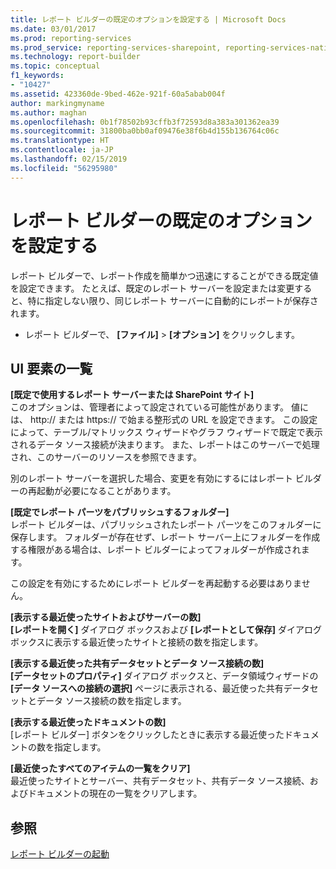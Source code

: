 ```yaml
---
title: レポート ビルダーの既定のオプションを設定する | Microsoft Docs
ms.date: 03/01/2017
ms.prod: reporting-services
ms.prod_service: reporting-services-sharepoint, reporting-services-native
ms.technology: report-builder
ms.topic: conceptual
f1_keywords:
- "10427"
ms.assetid: 423360de-9bed-462e-921f-60a5abab004f
author: markingmyname
ms.author: maghan
ms.openlocfilehash: 0b1f78502b93cffb3f72593d8a383a301362ea39
ms.sourcegitcommit: 31800ba0bb0af09476e38f6b4d155b136764c06c
ms.translationtype: HT
ms.contentlocale: ja-JP
ms.lasthandoff: 02/15/2019
ms.locfileid: "56295980"
---
```

# <a name="set-default-options-for-report-builder"></a>レポート ビルダーの既定のオプションを設定する
  レポート ビルダーで、レポート作成を簡単かつ迅速にすることができる既定値を設定できます。  たとえば、既定のレポート サーバーを設定または変更すると、特に指定しない限り、同じレポート サーバーに自動的にレポートが保存されます。  
  
-   レポート ビルダーで、 **[ファイル]** > **[オプション]** をクリックします。  
  
## <a name="uielement-list"></a>UI 要素の一覧  
 **[既定で使用するレポート サーバーまたは SharePoint サイト]**  
 このオプションは、管理者によって設定されている可能性があります。 値には、 http:// または https:// で始まる整形式の URL を設定できます。 この設定によって、テーブル/マトリックス ウィザードやグラフ ウィザードで既定で表示されるデータ ソース接続が決まります。 また、レポートはこのサーバーで処理され、このサーバーのリソースを参照できます。  
  
 別のレポート サーバーを選択した場合、変更を有効にするにはレポート ビルダーの再起動が必要になることがあります。  
  
 **[既定でレポート パーツをパブリッシュするフォルダー]**  
 レポート ビルダーは、パブリッシュされたレポート パーツをこのフォルダーに保存します。 フォルダーが存在せず、レポート サーバー上にフォルダーを作成する権限がある場合は、レポート ビルダーによってフォルダーが作成されます。  
  
 この設定を有効にするためにレポート ビルダーを再起動する必要はありません。  
  
 **[表示する最近使ったサイトおよびサーバーの数]**  
 **[レポートを開く]** ダイアログ ボックスおよび **[レポートとして保存]** ダイアログ ボックスに表示する最近使ったサイトと接続の数を指定します。  
  
 **[表示する最近使った共有データセットとデータ ソース接続の数]**  
 **[データセットのプロパティ]** ダイアログ ボックスと、データ領域ウィザードの **[データ ソースへの接続の選択]** ページに表示される、最近使った共有データセットとデータ ソース接続の数を指定します。  
  
 **[表示する最近使ったドキュメントの数]**  
 [レポート ビルダー] ボタンをクリックしたときに表示する最近使ったドキュメントの数を指定します。  
  
 **[最近使ったすべてのアイテムの一覧をクリア]**  
 最近使ったサイトとサーバー、共有データセット、共有データ ソース接続、およびドキュメントの現在の一覧をクリアします。  
  
## <a name="see-also"></a>参照  
 [レポート ビルダーの起動](../../reporting-services/report-builder/start-report-builder.md)  
  
  
